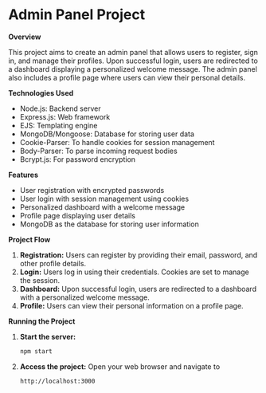# Admin Panel Project

**Overview**

This project aims to create an admin panel that allows users to register, sign in, and manage their profiles. Upon successful login, users are redirected to a dashboard displaying a personalized welcome message. The admin panel also includes a profile page where users can view their personal details.

**Technologies Used**

- Node.js: Backend server
- Express.js: Web framework
- EJS: Templating engine
- MongoDB/Mongoose: Database for storing user data
- Cookie-Parser: To handle cookies for session management
- Body-Parser: To parse incoming request bodies
- Bcrypt.js: For password encryption

**Features**

- User registration with encrypted passwords
- User login with session management using cookies
- Personalized dashboard with a welcome message
- Profile page displaying user details
- MongoDB as the database for storing user information

**Project Flow**

1. **Registration:** Users can register by providing their email, password, and other profile details.
2. **Login:** Users log in using their credentials. Cookies are set to manage the session.
3. **Dashboard:** Upon successful login, users are redirected to a dashboard with a personalized welcome message.
4. **Profile:** Users can view their personal information on a profile page.

**Running the Project**

1. **Start the server:**

   ```bash
   npm start

   ```

2. **Access the project:**
   Open your web browser and navigate to
   ```bash
   http://localhost:3000
   ```
